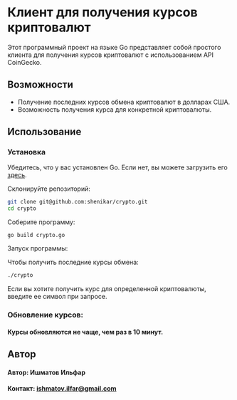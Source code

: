 # Клиент для получения курсов криптовалют

Этот программный проект на языке Go представляет собой простого клиента для получения курсов криптовалют с использованием API CoinGecko.

## Возможности

- Получение последних курсов обмена криптовалют в долларах США.
- Возможность получения курса для конкретной криптовалюты.

## Использование

### Установка

Убедитесь, что у вас установлен Go. Если нет, вы можете загрузить его [здесь](https://golang.org/dl/).

Склонируйте репозиторий:

```bash
git clone git@github.com:shenikar/crypto.git
cd crypto
```

Соберите программу:

```
go build crypto.go
```

Запуск программы: 

Чтобы получить последние курсы обмена:
```bash
./crypto
```

Если вы хотите получить курс для определенной криптовалюты, введите ее символ при запросе.

### Обновление курсов:

#### Курсы обновляются не чаще, чем раз в 10 минут.

## Автор

#### Автор: Ишматов Ильфар
#### Контакт: ishmatov.ilfar@gmail.com
